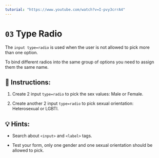 ```yaml
---
tutorial: "https://www.youtube.com/watch?v=I-pvy3crrA4"
---
```


# `03` Type Radio 

The `input type=radio` is used when the user is not allowed to pick more than one option.

To bind different radios into the same group of options you need to assign them the same name.

## 📝 Instructions:

1. Create 2 input `type=radio` to pick the sex values: Male or Female.

2. Create another 2 input `type=radio` to pick sexual orientation: Heterosexual or LGBTI.

## 💡 Hints:

+ Search about `<input>` and `<label>` tags.

+ Test your form, only one gender and one sexual orientation should be allowed to pick.
